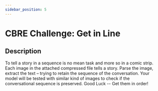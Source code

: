 ```yaml
---
sidebar_position: 5
---
```


# CBRE Challenge: Get in Line

## Description
To tell a story in a sequence is no mean task and more so in a comic strip. Each image in the attached compressed file tells a story. Parse the image, extract the text – trying to retain the sequence of the conversation. Your model will be tested with similar kind of images to check if the conversational sequence is preserved. Good Luck -- Get them in order!
